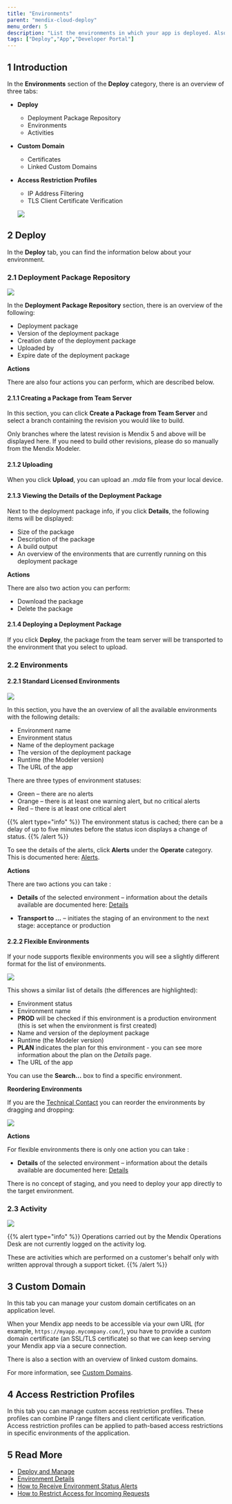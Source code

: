 ```yaml
---
title: "Environments"
parent: "mendix-cloud-deploy"
menu_order: 5
description: "List the environments in which your app is deployed. Also the starting point for managing existing environments and further deployments."
tags: ["Deploy","App","Developer Portal"]
---
```


## 1 Introduction

In the **Environments** section of the **Deploy** category, there is an overview of three tabs:

* **Deploy**
    * Deployment Package Repository
    * Environments 
    * Activities
* **Custom Domain**
    * Certificates
    * Linked Custom Domains
* **Access Restriction Profiles**
    * IP Address Filtering
    * TLS Client Certificate Verification
    
   ![](attachments/environments/environment-tab.png)       

## 2 Deploy

In the **Deploy** tab, you can find the information below about your environment.

### 2.1 Deployment Package Repository

![](attachments/environments/deployment-package.png)

In the **Deployment Package Repository** section, there is an overview of the following:

*   Deployment package
*   Version of the deployment package
*   Creation date of the deployment package
*   Uploaded by
*   Expire date of the deployment package

**Actions**

There are also four actions you can perform, which are described below.

#### 2.1.1 Creating a Package from Team Server

In this section, you can click **Create a Package from Team Server** and select a branch containing the revision you would like to build.

Only branches where the latest revision is Mendix 5 and above will be displayed here. If you need to build other revisions, please do so manually from the Mendix Modeler.

#### 2.1.2 Uploading

When you click **Upload**, you can upload an *.mda* file from your local device.

#### 2.1.3 Viewing the Details of the Deployment Package

Next to the deployment package info, if you click **Details**, the following items will be displayed:

* Size of the package
* Description of the package
* A build output
* An overview of the environments that are currently running on this deployment package

**Actions**

There are also two action you can perform:

* Download the package
* Delete the package

#### 2.1.4 Deploying a Deployment Package

If you click **Deploy**, the package from the team server will be transported to the environment that you select to upload.

### 2.2 Environments

#### 2.2.1 Standard Licensed Environments

![](attachments/environments/deploy-environments.png)

In this section, you have the an overview of all the available environments with the following details:

* Environment name
* Environment status
* Name of the deployment package
* The version of the deployment package
* Runtime (the Modeler version)
* The URL of the app

There are three types of environment statuses:

*   Green – there are no alerts
*   Orange – there is at least one warning alert, but no critical alerts
*   Red – there is at least one critical alert

{{% alert type="info" %}}
The environment status is cached; there can be a delay of up to five minutes before the status icon displays a change of status.
{{% /alert %}}

To see the details of the alerts, click **Alerts** under the **Operate** category. This is documented here: [Alerts](/developerportal/operate/monitoring-application-health).

**Actions**

There are two actions you can take :

* **Details** of the selected environment – information about the details available are documented here: [Details](environments-details)

* **Transport to ...** – initiates the staging of an environment to the next stage: acceptance or production

#### 2.2.2 Flexible Environments

If your node supports flexible environments you will see a slightly different format for the list of environments.

![](attachments/environments/deploy-flex-environments.png)

This shows a similar list of details (the differences are highlighted):

* Environment status
* Environment name
* **PROD** will be checked if this environment is a production environment (this is set when the environment is first created)
* Name and version of the deployment package
* Runtime (the Modeler version)
* **PLAN** indicates the plan for this environment - you can see more information about the plan on the *Details* page.
* The URL of the app

You can use the **Search...** box to find a specific environment.

**Reordering Environments**

If you are the [Technical Contact](/developerportal/company-app-roles/technical-contact) you can reorder the environments by dragging and dropping:

![](attachments/environments/reorder-environments.gif)

**Actions**

For flexible environments there is only one action you can take :

* **Details** of the selected environment – information about the details available are documented here: [Details](environments-details)

There is no concept of staging, and you need to deploy your app directly to the target environment.

### 2.3 Activity

![](attachments/environments/activity.png)

{{% alert type="info" %}}
Operations carried out by the Mendix Operations Desk are not currently logged on the activity log.

These are activities which are performed on a customer's behalf only with written approval through a support ticket. 
{{% /alert %}}

## 3 Custom Domain

In this tab you can manage your custom domain certificates on an application level.

When your Mendix app needs to be accessible via your own URL (for example, `https://myapp.mycompany.com/`), you have to provide a custom domain certificate (an SSL/TLS certificate) so that we can keep serving your Mendix app via a secure connection.

There is also a section with an overview of linked custom domains.

For more information, see [Custom Domains](custom-domains).

## 4 Access Restriction Profiles

In this tab you can manage custom access restriction profiles. These profiles can combine IP range filters and client certificate verification. Access restriction profiles can be applied to path-based access restrictions in specific environments of the application.

## 5 Read More 

* [Deploy and Manage](/developerportal/deploy)
* [Environment Details](environments-details)
* [How to Receive Environment Status Alerts](/developerportal/operate/receive-alerts)
* [How to Restrict Access for Incoming Requests](access-restrictions)
